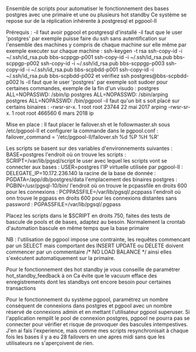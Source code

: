 Ensemble de scripts pour automatiser le fonctionnement des bases postgres avec une primaire et une ou plusieurs hot standby
Ce système se repose sur de la réplication inhérente à postgresql et pgpool-II

Prérequis :
-il faut avoir pgpool et postgresql d'installé
-il faut que le user 'postgres' par exemple puisse faire du ssh sans autentification sur l'ensemble des machines y compris de chaque machine sur elle même par exemple executer sur chaque machine :
  ssh-keygen -t rsa
  ssh-copy-id -i ~/.ssh/id_rsa.pub bbs-scppgp-p001
  ssh-copy-id -i ~/.ssh/id_rsa.pub bbs-scppgp-p002
  ssh-copy-id -i ~/.ssh/id_rsa.pub bbs-scppgp-p003
  ssh-copy-id -i ~/.ssh/id_rsa.pub bbs-scpbdd-p001
  ssh-copy-id -i ~/.ssh/id_rsa.pub bbs-scpbdd-p002
et vérifiez ssh postgres@bbs-scpbdd-p002 ls
-il faut que le user 'postgres' par exemple soit sudoer pour certaines commandes, exemple de la fin d'un visudo :
 postgres ALL=NOPASSWD: /sbin/ip
 postgres ALL=NOPASSWD: /sbin/arping
 postgres ALL=NOPASSWD: /bin/pgpool
-il faut qu'un bit s soit placé sur certains binaires :
 -rwsr-sr-x. 1 root root       23744 22 mai    2017 arping
 -rwsr-sr-x. 1 root root      466560  6 mars   2018 ip
 
Mise en place : 
Il faut placer le failover.sh et le followmaster.sh sous /etc/pgpool-II
et configurer la commande dans le pgpool.conf : failover_command = '/etc/pgpool-II/failover.sh %d %P %H %R'

Les scripts se basent sur des variables d'environnements suivantes :
BASE=postgres
l'endroit où on trouve les scripts : SCRIPT=/var/lib/pgsql/script
le user avec lequel les scripts vont se connecter aux bases : USER=postgres
l'IP virtuelle utilisée par pgpool-II : DELEGATE_IP=10.172.236.140
la racine de la base de donnée : PGDATA=/app/db/postgres/data
l'emplacement des binaires postgres : PGBIN=/usr/pgsql-10/bin/
l'endroit où on trouve le pcpassfile en droits 600 pour les connexions : PCPPASSFILE=/var/lib/pgsql/.pcppass
l'endroit où onn trouve le pgpass en droits 600 pour les connexions distantes sans password : PGPASSFILE=/var/lib/pgsql/.pgpass

Placez les scripts dans le $SCRIPT en droits 750, faites des tests de bascule de pools et de bases, adaptez au besoin.
Normalement la crontab d'automation bascule en même temps que la base primaire

NB : l'utilisation de pgpool impose une contrainte, les requêtes commencant par un SELECT mais comportant des INSERT UPDATE ou DELETE
doivent commencer par un commentaire /\* NO LOAD BALANCE \*/ ainsi elles s'exécutent automatiquement sur la primaire.

Pour le fonctionnement des hot standby je vous conseille de paramétrer hot_standby_feedback à on
Ca évite que le vacuum efface des enregistrements dont les standbys ont encore besoin pour certaines transactions

Pour le fonctionnement du système pgpool, paramétrez un nombre conséquent de connexions dans postgres et pgpool 
avec un nombre réservé de connexions admin et en mettant l'utilisateur pgpool superuser.
Si l'application remplit le pool de connexion postgres, pgpool ne pourra pas se connecter pour vérifier et risque de provoquer
des bascules intempestives.
J'en ai fais l'experience, mais comme mes scripts resynchronisait à chaque fois les bases il y a eu 28 failovers en une apres midi
sans que les utilisateurs ne s'aperçoivent de rien.
